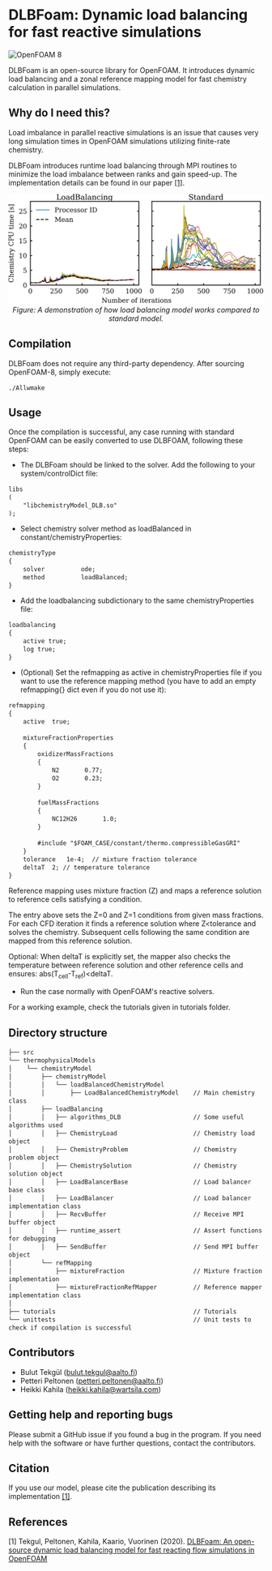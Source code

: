 # DLBFoam: Dynamic load balancing for fast reactive simulations
![OpenFOAM 8](https://img.shields.io/badge/OpenFOAM-8-brightgreen)

DLBFoam is an open-source library for OpenFOAM. It introduces dynamic load balancing and a zonal reference mapping model 
for fast chemistry calculation in parallel simulations.

## Why do I need this?

Load imbalance in parallel reactive simulations is an issue that causes very long
simulation times in OpenFOAM simulations utilizing finite-rate chemistry.

DLBFoam introduces runtime load balancing through MPI routines
to minimize the load imbalance between ranks and gain speed-up. The implementation
details can be found in our paper [[1]](#1).



<p align="center">
    <img src="rankbased_solve.png" alt="drawing" width="600"/>
    <br>
    <em>Figure: A demonstration of how load balancing model works compared to standard model.</em>
</p>


## Compilation

DLBFoam does not require any third-party dependency.
After sourcing OpenFOAM-8, simply execute:

```
./Allwmake
```

## Usage

Once the compilation is successful, any case running with standard OpenFOAM can be easily converted to
use DLBFOAM, following these steps:

* The DLBFoam should be linked to the solver. Add the following to your system/controlDict file:

```
libs
(
    "libchemistryModel_DLB.so" 
);
```

* Select chemistry solver method as loadBalanced in constant/chemistryProperties:

```
chemistryType
{
    solver          ode;
    method          loadBalanced;
}
```

* Add the loadbalancing subdictionary to the same chemistryProperties file:

```
loadbalancing
{
    active true;
    log	true;
}
```

* (Optional) Set the refmapping as active in chemistryProperties file if you want to 
    use the reference mapping method (you have to add an empty refmapping{} dict
    even if you do not use it):

```
refmapping
{
    active  true;
    
    mixtureFractionProperties
    {
        oxidizerMassFractions
        {
            N2       0.77;
            O2       0.23;
        }

        fuelMassFractions
        {
            NC12H26       1.0;
        }

        #include "$FOAM_CASE/constant/thermo.compressibleGasGRI"
    }
    tolerance	1e-4;  // mixture fraction tolerance
    deltaT	2; // temperature tolerance
}
```
Reference mapping uses mixture fraction (Z) and maps a reference solution to reference
cells satisfying a condition.

The entry above sets the Z=0 and Z=1 conditions from given mass fractions. For each
CFD iteration it finds a reference solution where Z<tolerance and solves the chemistry.
Subsequent cells following the same condition are mapped from this reference solution.

Optional: When deltaT is explicitly set, the mapper also checks the temperature
between reference solution and other reference cells and ensures:
abs(T<sub>cell</sub>-T<sub>ref</sub>)<deltaT.


* Run the case normally with OpenFOAM's reactive solvers.

For a working example, check the tutorials given in tutorials folder.

## Directory structure
```
├── src
└── thermophysicalModels
│    └── chemistryModel
│        ├── chemistryModel
│        │   └── loadBalancedChemistryModel
│        │       ├── LoadBalancedChemistryModel    // Main chemistry class
│        ├── loadBalancing
│        │   ├── algorithms_DLB                    // Some useful algorithms used
│        │   ├── ChemistryLoad                     // Chemistry load object
│        │   ├── ChemistryProblem                  // Chemistry problem object
│        │   ├── ChemistrySolution                 // Chemistry solution object
│        │   ├── LoadBalancerBase                  // Load balancer base class
│        │   ├── LoadBalancer                      // Load balancer implementation class
│        │   ├── RecvBuffer                        // Receive MPI buffer object
│        │   ├── runtime_assert                    // Assert functions for debugging
│        │   ├── SendBuffer                        // Send MPI buffer object
│        └── refMapping
│            ├── mixtureFraction                   // Mixture fraction implementation
│            ├── mixtureFractionRefMapper          // Reference mapper implementation class
│
├── tutorials                                      // Tutorials
└── unittests                                      // Unit tests to check if compilation is successful
```

## Contributors
- Bulut Tekgül (bulut.tekgul@aalto.fi)
- Petteri Peltonen (petteri.peltonen@aalto.fi)
- Heikki Kahila (heikki.kahila@wartsila.com)


## Getting help and reporting bugs

Please submit a GitHub issue if you found a bug in the program. If you need help with the software or have further questions,
contact the contributors.

## Citation

If you use our model, please cite the publication describing its implementation [[1]](#1). 

## References

<a id="1">[1]</a> 
Tekgul, Peltonen, Kahila, Kaario, Vuorinen (2020). [DLBFoam: An open-source dynamic load balancing model for fast reacting flow simulations in OpenFOAM](https://doi.org/10.1016/j.cpc.2021.108073)
